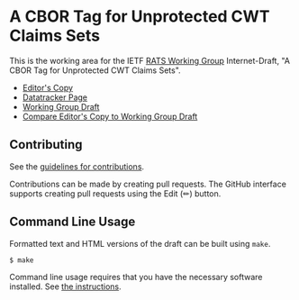 # A CBOR Tag for Unprotected CWT Claims Sets

This is the working area for the IETF [RATS Working Group](https://datatracker.ietf.org/wg/rats/documents/) Internet-Draft, "A CBOR Tag for Unprotected CWT Claims Sets".

* [Editor's Copy](https://ietf-rats-wg.github.io/draft-ietf-rats-uccs/#go.draft-ietf-rats-uccs.html)
* [Datatracker Page](https://datatracker.ietf.org/doc/draft-ietf-rats-uccs)
* [Working Group Draft](https://datatracker.ietf.org/doc/html/draft-ietf-rats-uccs)
* [Compare Editor's Copy to Working Group Draft](https://ietf-rats-wg.github.io/draft-ietf-rats-uccs/#go.draft-ietf-rats-uccs.diff)


## Contributing

See the
[guidelines for contributions](https://github.com/ietf-rats-wg/draft-ietf-rats-uccs/blob/main/CONTRIBUTING.md).

Contributions can be made by creating pull requests.
The GitHub interface supports creating pull requests using the Edit (✏) button.


## Command Line Usage

Formatted text and HTML versions of the draft can be built using `make`.

```sh
$ make
```

Command line usage requires that you have the necessary software installed.  See
[the instructions](https://github.com/martinthomson/i-d-template/blob/main/doc/SETUP.md).

